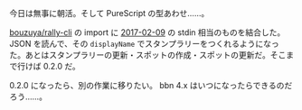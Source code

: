 今日は無事に朝活。そして PureScript の型あわせ……。

[bouzuya/rally-cli][] の import に [2017-02-09][] の stdin 相当のものを結合した。 JSON を読んで、その `displayName` でスタンプラリーをつくれるようになった。あとはスタンプラリーの更新・スポットの作成・スポットの更新だ。そこまで行けば 0.2.0 だ。

0.2.0 になったら、別の作業に移りたい。 bbn 4.x はいつになったらできるのだろう……。

[bouzuya/rally-cli]: https://github.com/bouzuya/rally-cli
[2017-02-09]: http://blog.bouzuya.net/2017/02/09/

